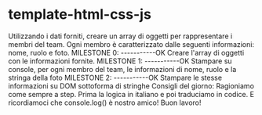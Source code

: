 # template-html-css-js
Utilizzando i dati forniti, creare un array di oggetti per rappresentare i membri del team.
Ogni membro è caratterizzato dalle seguenti informazioni: nome, ruolo e foto.
MILESTONE 0: -----------OK
Creare l'array di oggetti con le informazioni fornite.
MILESTONE 1: -----------OK
Stampare su console, per ogni membro del team, le informazioni di nome, ruolo e la stringa della foto
MILESTONE 2: -----------OK
Stampare le stesse informazioni su DOM sottoforma di stringhe
Consigli del giorno:
Ragioniamo come sempre a step.
Prima la logica in italiano e poi traduciamo in codice.
E ricordiamoci che console.log() è nostro amico!
Buon lavoro!
